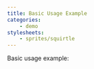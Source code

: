 ```yaml
---
title: Basic Usage Example
categories:
    - demo
stylesheets:
    - sprites/squirtle
---
```


Basic usage example:

<div style="padding-bottom: 1000px;"></div>

<div id="squirtle" class="squirtle-squirtle1" style="position: fixed; top: 200px; left: 200px;"></div>

<div style="padding-bottom: 1000px;"></div>


